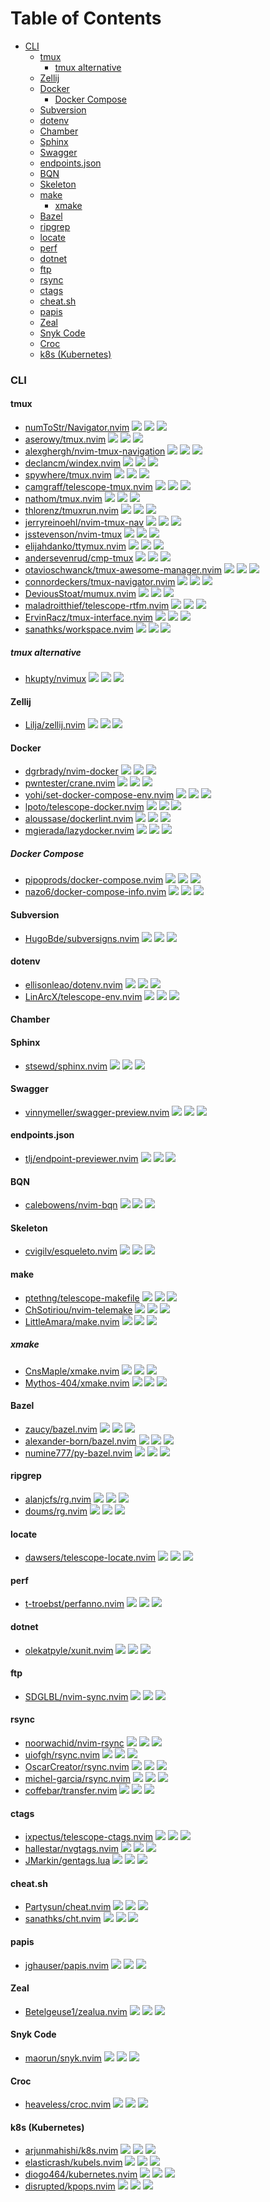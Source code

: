 # Table of Contents

<!-- toc -->

- [CLI](#cli)
  * [tmux](#tmux)
    + [tmux alternative](#tmux-alternative)
  * [Zellij](#zellij)
  * [Docker](#docker)
    + [Docker Compose](#docker-compose)
  * [Subversion](#subversion)
  * [dotenv](#dotenv)
  * [Chamber](#chamber)
  * [Sphinx](#sphinx)
  * [Swagger](#swagger)
  * [endpoints.json](#endpointsjson)
  * [BQN](#bqn)
  * [Skeleton](#skeleton)
  * [make](#make)
    + [xmake](#xmake)
  * [Bazel](#bazel)
  * [ripgrep](#ripgrep)
  * [locate](#locate)
  * [perf](#perf)
  * [dotnet](#dotnet)
  * [ftp](#ftp)
  * [rsync](#rsync)
  * [ctags](#ctags)
  * [cheat.sh](#cheatsh)
  * [papis](#papis)
  * [Zeal](#zeal)
  * [Snyk Code](#snyk-code)
  * [Croc](#croc)
  * [k8s (Kubernetes)](#k8s-kubernetes)

<!-- tocstop -->

### CLI

#### tmux

- [numToStr/Navigator.nvim](https://github.com/numToStr/Navigator.nvim) ![](https://img.shields.io/github/stars/numToStr/Navigator.nvim) ![](https://img.shields.io/github/last-commit/numToStr/Navigator.nvim) ![](https://img.shields.io/github/commit-activity/y/numToStr/Navigator.nvim)
- [aserowy/tmux.nvim](https://github.com/aserowy/tmux.nvim) ![](https://img.shields.io/github/stars/aserowy/tmux.nvim) ![](https://img.shields.io/github/last-commit/aserowy/tmux.nvim) ![](https://img.shields.io/github/commit-activity/y/aserowy/tmux.nvim)
- [alexghergh/nvim-tmux-navigation](https://github.com/alexghergh/nvim-tmux-navigation) ![](https://img.shields.io/github/stars/alexghergh/nvim-tmux-navigation) ![](https://img.shields.io/github/last-commit/alexghergh/nvim-tmux-navigation) ![](https://img.shields.io/github/commit-activity/y/alexghergh/nvim-tmux-navigation)
- [declancm/windex.nvim](https://github.com/declancm/windex.nvim) ![](https://img.shields.io/github/stars/declancm/windex.nvim) ![](https://img.shields.io/github/last-commit/declancm/windex.nvim) ![](https://img.shields.io/github/commit-activity/y/declancm/windex.nvim)
- [spywhere/tmux.nvim](https://github.com/spywhere/tmux.nvim) ![](https://img.shields.io/github/stars/spywhere/tmux.nvim) ![](https://img.shields.io/github/last-commit/spywhere/tmux.nvim) ![](https://img.shields.io/github/commit-activity/y/spywhere/tmux.nvim)
- [camgraff/telescope-tmux.nvim](https://github.com/camgraff/telescope-tmux.nvim) ![](https://img.shields.io/github/stars/camgraff/telescope-tmux.nvim) ![](https://img.shields.io/github/last-commit/camgraff/telescope-tmux.nvim) ![](https://img.shields.io/github/commit-activity/y/camgraff/telescope-tmux.nvim)
- [nathom/tmux.nvim](https://github.com/nathom/tmux.nvim) ![](https://img.shields.io/github/stars/nathom/tmux.nvim) ![](https://img.shields.io/github/last-commit/nathom/tmux.nvim) ![](https://img.shields.io/github/commit-activity/y/nathom/tmux.nvim)
- [thlorenz/tmuxrun.nvim](https://github.com/thlorenz/tmuxrun.nvim) ![](https://img.shields.io/github/stars/thlorenz/tmuxrun.nvim) ![](https://img.shields.io/github/last-commit/thlorenz/tmuxrun.nvim) ![](https://img.shields.io/github/commit-activity/y/thlorenz/tmuxrun.nvim)
- [jerryreinoehl/nvim-tmux-nav](https://github.com/jerryreinoehl/nvim-tmux-nav) ![](https://img.shields.io/github/stars/jerryreinoehl/nvim-tmux-nav) ![](https://img.shields.io/github/last-commit/jerryreinoehl/nvim-tmux-nav) ![](https://img.shields.io/github/commit-activity/y/jerryreinoehl/nvim-tmux-nav)
- [jsstevenson/nvim-tmux](https://github.com/jsstevenson/nvim-tmux) ![](https://img.shields.io/github/stars/jsstevenson/nvim-tmux) ![](https://img.shields.io/github/last-commit/jsstevenson/nvim-tmux) ![](https://img.shields.io/github/commit-activity/y/jsstevenson/nvim-tmux)
- [elijahdanko/ttymux.nvim](https://github.com/elijahdanko/ttymux.nvim) ![](https://img.shields.io/github/stars/elijahdanko/ttymux.nvim) ![](https://img.shields.io/github/last-commit/elijahdanko/ttymux.nvim) ![](https://img.shields.io/github/commit-activity/y/elijahdanko/ttymux.nvim)
- [andersevenrud/cmp-tmux](https://github.com/andersevenrud/cmp-tmux) ![](https://img.shields.io/github/stars/andersevenrud/cmp-tmux) ![](https://img.shields.io/github/last-commit/andersevenrud/cmp-tmux) ![](https://img.shields.io/github/commit-activity/y/andersevenrud/cmp-tmux)
- [otavioschwanck/tmux-awesome-manager.nvim](https://github.com/otavioschwanck/tmux-awesome-manager.nvim) ![](https://img.shields.io/github/stars/otavioschwanck/tmux-awesome-manager.nvim) ![](https://img.shields.io/github/last-commit/otavioschwanck/tmux-awesome-manager.nvim) ![](https://img.shields.io/github/commit-activity/y/otavioschwanck/tmux-awesome-manager.nvim)
- [connordeckers/tmux-navigator.nvim](https://github.com/connordeckers/tmux-navigator.nvim) ![](https://img.shields.io/github/stars/connordeckers/tmux-navigator.nvim) ![](https://img.shields.io/github/last-commit/connordeckers/tmux-navigator.nvim) ![](https://img.shields.io/github/commit-activity/y/connordeckers/tmux-navigator.nvim)
- [DeviousStoat/mumux.nvim](https://github.com/DeviousStoat/mumux.nvim) ![](https://img.shields.io/github/stars/DeviousStoat/mumux.nvim) ![](https://img.shields.io/github/last-commit/DeviousStoat/mumux.nvim) ![](https://img.shields.io/github/commit-activity/y/DeviousStoat/mumux.nvim)
- [maladroitthief/telescope-rtfm.nvim](https://github.com/maladroitthief/telescope-rtfm.nvim) ![](https://img.shields.io/github/stars/maladroitthief/telescope-rtfm.nvim) ![](https://img.shields.io/github/last-commit/maladroitthief/telescope-rtfm.nvim) ![](https://img.shields.io/github/commit-activity/y/maladroitthief/telescope-rtfm.nvim)
- [ErvinRacz/tmux-interface.nvim](https://github.com/ErvinRacz/tmux-interface.nvim) ![](https://img.shields.io/github/stars/ErvinRacz/tmux-interface.nvim) ![](https://img.shields.io/github/last-commit/ErvinRacz/tmux-interface.nvim) ![](https://img.shields.io/github/commit-activity/y/ErvinRacz/tmux-interface.nvim)
- [sanathks/workspace.nvim](https://github.com/sanathks/workspace.nvim) ![](https://img.shields.io/github/stars/sanathks/workspace.nvim) ![](https://img.shields.io/github/last-commit/sanathks/workspace.nvim) ![](https://img.shields.io/github/commit-activity/y/sanathks/workspace.nvim)

##### tmux alternative

- [hkupty/nvimux](https://github.com/hkupty/nvimux) ![](https://img.shields.io/github/stars/hkupty/nvimux) ![](https://img.shields.io/github/last-commit/hkupty/nvimux) ![](https://img.shields.io/github/commit-activity/y/hkupty/nvimux)

#### Zellij

- [Lilja/zellij.nvim](https://github.com/Lilja/zellij.nvim) ![](https://img.shields.io/github/stars/Lilja/zellij.nvim) ![](https://img.shields.io/github/last-commit/Lilja/zellij.nvim) ![](https://img.shields.io/github/commit-activity/y/Lilja/zellij.nvim)

#### Docker

- [dgrbrady/nvim-docker](https://github.com/dgrbrady/nvim-docker) ![](https://img.shields.io/github/stars/dgrbrady/nvim-docker) ![](https://img.shields.io/github/last-commit/dgrbrady/nvim-docker) ![](https://img.shields.io/github/commit-activity/y/dgrbrady/nvim-docker)
- [pwntester/crane.nvim](https://github.com/pwntester/crane.nvim) ![](https://img.shields.io/github/stars/pwntester/crane.nvim) ![](https://img.shields.io/github/last-commit/pwntester/crane.nvim) ![](https://img.shields.io/github/commit-activity/y/pwntester/crane.nvim)
- [yohi/set-docker-compose-env.nvim](https://github.com/yohi/set-docker-compose-env.nvim) ![](https://img.shields.io/github/stars/yohi/set-docker-compose-env.nvim) ![](https://img.shields.io/github/last-commit/yohi/set-docker-compose-env.nvim) ![](https://img.shields.io/github/commit-activity/y/yohi/set-docker-compose-env.nvim)
- [lpoto/telescope-docker.nvim](https://github.com/lpoto/telescope-docker.nvim) ![](https://img.shields.io/github/stars/lpoto/telescope-docker.nvim) ![](https://img.shields.io/github/last-commit/lpoto/telescope-docker.nvim) ![](https://img.shields.io/github/commit-activity/y/lpoto/telescope-docker.nvim)
- [aloussase/dockerlint.nvim](https://github.com/aloussase/dockerlint.nvim) ![](https://img.shields.io/github/stars/aloussase/dockerlint.nvim) ![](https://img.shields.io/github/last-commit/aloussase/dockerlint.nvim) ![](https://img.shields.io/github/commit-activity/y/aloussase/dockerlint.nvim)
- [mgierada/lazydocker.nvim](https://github.com/mgierada/lazydocker.nvim) ![](https://img.shields.io/github/stars/mgierada/lazydocker.nvim) ![](https://img.shields.io/github/last-commit/mgierada/lazydocker.nvim) ![](https://img.shields.io/github/commit-activity/y/mgierada/lazydocker.nvim)

##### Docker Compose

- [pipoprods/docker-compose.nvim](https://github.com/pipoprods/docker-compose.nvim) ![](https://img.shields.io/github/stars/pipoprods/docker-compose.nvim) ![](https://img.shields.io/github/last-commit/pipoprods/docker-compose.nvim) ![](https://img.shields.io/github/commit-activity/y/pipoprods/docker-compose.nvim)
- [nazo6/docker-compose-info.nvim](https://github.com/nazo6/docker-compose-info.nvim) ![](https://img.shields.io/github/stars/nazo6/docker-compose-info.nvim) ![](https://img.shields.io/github/last-commit/nazo6/docker-compose-info.nvim) ![](https://img.shields.io/github/commit-activity/y/nazo6/docker-compose-info.nvim)

#### Subversion

- [HugoBde/subversigns.nvim](https://github.com/HugoBde/subversigns.nvim) ![](https://img.shields.io/github/stars/HugoBde/subversigns.nvim) ![](https://img.shields.io/github/last-commit/HugoBde/subversigns.nvim) ![](https://img.shields.io/github/commit-activity/y/HugoBde/subversigns.nvim)

#### dotenv

- [ellisonleao/dotenv.nvim](https://github.com/ellisonleao/dotenv.nvim) ![](https://img.shields.io/github/stars/ellisonleao/dotenv.nvim) ![](https://img.shields.io/github/last-commit/ellisonleao/dotenv.nvim) ![](https://img.shields.io/github/commit-activity/y/ellisonleao/dotenv.nvim)
- [LinArcX/telescope-env.nvim](https://github.com/LinArcX/telescope-env.nvim) ![](https://img.shields.io/github/stars/LinArcX/telescope-env.nvim) ![](https://img.shields.io/github/last-commit/LinArcX/telescope-env.nvim) ![](https://img.shields.io/github/commit-activity/y/LinArcX/telescope-env.nvim)

#### Chamber

#### Sphinx

- [stsewd/sphinx.nvim](https://github.com/stsewd/sphinx.nvim) ![](https://img.shields.io/github/stars/stsewd/sphinx.nvim) ![](https://img.shields.io/github/last-commit/stsewd/sphinx.nvim) ![](https://img.shields.io/github/commit-activity/y/stsewd/sphinx.nvim)

#### Swagger

- [vinnymeller/swagger-preview.nvim](https://github.com/vinnymeller/swagger-preview.nvim) ![](https://img.shields.io/github/stars/vinnymeller/swagger-preview.nvim) ![](https://img.shields.io/github/last-commit/vinnymeller/swagger-preview.nvim) ![](https://img.shields.io/github/commit-activity/y/vinnymeller/swagger-preview.nvim)

#### endpoints.json

- [tlj/endpoint-previewer.nvim](https://github.com/tlj/endpoint-previewer.nvim) ![](https://img.shields.io/github/stars/tlj/endpoint-previewer.nvim) ![](https://img.shields.io/github/last-commit/tlj/endpoint-previewer.nvim) ![](https://img.shields.io/github/commit-activity/y/tlj/endpoint-previewer.nvim)

#### BQN

- [calebowens/nvim-bqn](https://github.com/calebowens/nvim-bqn) ![](https://img.shields.io/github/stars/calebowens/nvim-bqn) ![](https://img.shields.io/github/last-commit/calebowens/nvim-bqn) ![](https://img.shields.io/github/commit-activity/y/calebowens/nvim-bqn)

#### Skeleton

- [cvigilv/esqueleto.nvim](https://github.com/cvigilv/esqueleto.nvim) ![](https://img.shields.io/github/stars/cvigilv/esqueleto.nvim) ![](https://img.shields.io/github/last-commit/cvigilv/esqueleto.nvim) ![](https://img.shields.io/github/commit-activity/y/cvigilv/esqueleto.nvim)

#### make

- [ptethng/telescope-makefile](https://github.com/ptethng/telescope-makefile) ![](https://img.shields.io/github/stars/ptethng/telescope-makefile) ![](https://img.shields.io/github/last-commit/ptethng/telescope-makefile) ![](https://img.shields.io/github/commit-activity/y/ptethng/telescope-makefile)
- [ChSotiriou/nvim-telemake](https://github.com/ChSotiriou/nvim-telemake) ![](https://img.shields.io/github/stars/ChSotiriou/nvim-telemake) ![](https://img.shields.io/github/last-commit/ChSotiriou/nvim-telemake) ![](https://img.shields.io/github/commit-activity/y/ChSotiriou/nvim-telemake)
- [LittleAmara/make.nvim](https://github.com/LittleAmara/make.nvim) ![](https://img.shields.io/github/stars/LittleAmara/make.nvim) ![](https://img.shields.io/github/last-commit/LittleAmara/make.nvim) ![](https://img.shields.io/github/commit-activity/y/LittleAmara/make.nvim)

##### xmake

- [CnsMaple/xmake.nvim](https://github.com/CnsMaple/xmake.nvim) ![](https://img.shields.io/github/stars/CnsMaple/xmake.nvim) ![](https://img.shields.io/github/last-commit/CnsMaple/xmake.nvim) ![](https://img.shields.io/github/commit-activity/y/CnsMaple/xmake.nvim)
- [Mythos-404/xmake.nvim](https://github.com/Mythos-404/xmake.nvim) ![](https://img.shields.io/github/stars/Mythos-404/xmake.nvim) ![](https://img.shields.io/github/last-commit/Mythos-404/xmake.nvim) ![](https://img.shields.io/github/commit-activity/y/Mythos-404/xmake.nvim)

#### Bazel

- [zaucy/bazel.nvim](https://github.com/zaucy/bazel.nvim) ![](https://img.shields.io/github/stars/zaucy/bazel.nvim) ![](https://img.shields.io/github/last-commit/zaucy/bazel.nvim) ![](https://img.shields.io/github/commit-activity/y/zaucy/bazel.nvim)
- [alexander-born/bazel.nvim](https://github.com/alexander-born/bazel.nvim) ![](https://img.shields.io/github/stars/alexander-born/bazel.nvim) ![](https://img.shields.io/github/last-commit/alexander-born/bazel.nvim) ![](https://img.shields.io/github/commit-activity/y/alexander-born/bazel.nvim)
- [numine777/py-bazel.nvim](https://github.com/numine777/py-bazel.nvim) ![](https://img.shields.io/github/stars/numine777/py-bazel.nvim) ![](https://img.shields.io/github/last-commit/numine777/py-bazel.nvim) ![](https://img.shields.io/github/commit-activity/y/numine777/py-bazel.nvim)

#### ripgrep

- [alanjcfs/rg.nvim](https://github.com/alanjcfs/rg.nvim) ![](https://img.shields.io/github/stars/alanjcfs/rg.nvim) ![](https://img.shields.io/github/last-commit/alanjcfs/rg.nvim) ![](https://img.shields.io/github/commit-activity/y/alanjcfs/rg.nvim)
- [doums/rg.nvim](https://github.com/doums/rg.nvim) ![](https://img.shields.io/github/stars/doums/rg.nvim) ![](https://img.shields.io/github/last-commit/doums/rg.nvim) ![](https://img.shields.io/github/commit-activity/y/doums/rg.nvim)

#### locate

- [dawsers/telescope-locate.nvim](https://github.com/dawsers/telescope-locate.nvim) ![](https://img.shields.io/github/stars/dawsers/telescope-locate.nvim) ![](https://img.shields.io/github/last-commit/dawsers/telescope-locate.nvim) ![](https://img.shields.io/github/commit-activity/y/dawsers/telescope-locate.nvim)

#### perf

- [t-troebst/perfanno.nvim](https://github.com/t-troebst/perfanno.nvim) ![](https://img.shields.io/github/stars/t-troebst/perfanno.nvim) ![](https://img.shields.io/github/last-commit/t-troebst/perfanno.nvim) ![](https://img.shields.io/github/commit-activity/y/t-troebst/perfanno.nvim)

#### dotnet

- [olekatpyle/xunit.nvim](https://github.com/olekatpyle/xunit.nvim) ![](https://img.shields.io/github/stars/olekatpyle/xunit.nvim) ![](https://img.shields.io/github/last-commit/olekatpyle/xunit.nvim) ![](https://img.shields.io/github/commit-activity/y/olekatpyle/xunit.nvim)

#### ftp

- [SDGLBL/nvim-sync.nvim](https://github.com/SDGLBL/nvim-sync.nvim) ![](https://img.shields.io/github/stars/SDGLBL/nvim-sync.nvim) ![](https://img.shields.io/github/last-commit/SDGLBL/nvim-sync.nvim) ![](https://img.shields.io/github/commit-activity/y/SDGLBL/nvim-sync.nvim)

#### rsync

- [noorwachid/nvim-rsync](https://github.com/noorwachid/nvim-rsync) ![](https://img.shields.io/github/stars/noorwachid/nvim-rsync) ![](https://img.shields.io/github/last-commit/noorwachid/nvim-rsync) ![](https://img.shields.io/github/commit-activity/y/noorwachid/nvim-rsync)
- [uiofgh/rsync.nvim](https://github.com/uiofgh/rsync.nvim) ![](https://img.shields.io/github/stars/uiofgh/rsync.nvim) ![](https://img.shields.io/github/last-commit/uiofgh/rsync.nvim) ![](https://img.shields.io/github/commit-activity/y/uiofgh/rsync.nvim)
- [OscarCreator/rsync.nvim](https://github.com/OscarCreator/rsync.nvim) ![](https://img.shields.io/github/stars/OscarCreator/rsync.nvim) ![](https://img.shields.io/github/last-commit/OscarCreator/rsync.nvim) ![](https://img.shields.io/github/commit-activity/y/OscarCreator/rsync.nvim)
- [michel-garcia/rsync.nvim](https://github.com/michel-garcia/rsync.nvim) ![](https://img.shields.io/github/stars/michel-garcia/rsync.nvim) ![](https://img.shields.io/github/last-commit/michel-garcia/rsync.nvim) ![](https://img.shields.io/github/commit-activity/y/michel-garcia/rsync.nvim)
- [coffebar/transfer.nvim](https://github.com/coffebar/transfer.nvim) ![](https://img.shields.io/github/stars/coffebar/transfer.nvim) ![](https://img.shields.io/github/last-commit/coffebar/transfer.nvim) ![](https://img.shields.io/github/commit-activity/y/coffebar/transfer.nvim)

#### ctags

- [ixpectus/telescope-ctags.nvim](https://github.com/ixpectus/telescope-ctags.nvim) ![](https://img.shields.io/github/stars/ixpectus/telescope-ctags.nvim) ![](https://img.shields.io/github/last-commit/ixpectus/telescope-ctags.nvim) ![](https://img.shields.io/github/commit-activity/y/ixpectus/telescope-ctags.nvim)
- [hallestar/nvgtags.nvim](https://github.com/hallestar/nvgtags.nvim) ![](https://img.shields.io/github/stars/hallestar/nvgtags.nvim) ![](https://img.shields.io/github/last-commit/hallestar/nvgtags.nvim) ![](https://img.shields.io/github/commit-activity/y/hallestar/nvgtags.nvim)
- [JMarkin/gentags.lua](https://github.com/JMarkin/gentags.lua) ![](https://img.shields.io/github/stars/JMarkin/gentags.lua) ![](https://img.shields.io/github/last-commit/JMarkin/gentags.lua) ![](https://img.shields.io/github/commit-activity/y/JMarkin/gentags.lua)

#### cheat.sh

- [Partysun/cheat.nvim](https://github.com/Partysun/cheat.nvim) ![](https://img.shields.io/github/stars/Partysun/cheat.nvim) ![](https://img.shields.io/github/last-commit/Partysun/cheat.nvim) ![](https://img.shields.io/github/commit-activity/y/Partysun/cheat.nvim)
- [sanathks/cht.nvim](https://github.com/sanathks/cht.nvim) ![](https://img.shields.io/github/stars/sanathks/cht.nvim) ![](https://img.shields.io/github/last-commit/sanathks/cht.nvim) ![](https://img.shields.io/github/commit-activity/y/sanathks/cht.nvim)

#### papis

- [jghauser/papis.nvim](https://github.com/jghauser/papis.nvim) ![](https://img.shields.io/github/stars/jghauser/papis.nvim) ![](https://img.shields.io/github/last-commit/jghauser/papis.nvim) ![](https://img.shields.io/github/commit-activity/y/jghauser/papis.nvim)

#### Zeal

- [Betelgeuse1/zealua.nvim](https://github.com/Betelgeuse1/zealua.nvim) ![](https://img.shields.io/github/stars/Betelgeuse1/zealua.nvim) ![](https://img.shields.io/github/last-commit/Betelgeuse1/zealua.nvim) ![](https://img.shields.io/github/commit-activity/y/Betelgeuse1/zealua.nvim)

#### Snyk Code

- [maorun/snyk.nvim](https://github.com/maorun/snyk.nvim) ![](https://img.shields.io/github/stars/maorun/snyk.nvim) ![](https://img.shields.io/github/last-commit/maorun/snyk.nvim) ![](https://img.shields.io/github/commit-activity/y/maorun/snyk.nvim)

#### Croc

- [heaveless/croc.nvim](https://github.com/heaveless/croc.nvim) ![](https://img.shields.io/github/stars/heaveless/croc.nvim) ![](https://img.shields.io/github/last-commit/heaveless/croc.nvim) ![](https://img.shields.io/github/commit-activity/y/heaveless/croc.nvim)

#### k8s (Kubernetes)

- [arjunmahishi/k8s.nvim](https://github.com/arjunmahishi/k8s.nvim) ![](https://img.shields.io/github/stars/arjunmahishi/k8s.nvim) ![](https://img.shields.io/github/last-commit/arjunmahishi/k8s.nvim) ![](https://img.shields.io/github/commit-activity/y/arjunmahishi/k8s.nvim)
- [elasticrash/kubels.nvim](https://github.com/elasticrash/kubels.nvim) ![](https://img.shields.io/github/stars/elasticrash/kubels.nvim) ![](https://img.shields.io/github/last-commit/elasticrash/kubels.nvim) ![](https://img.shields.io/github/commit-activity/y/elasticrash/kubels.nvim)
- [diogo464/kubernetes.nvim](https://github.com/diogo464/kubernetes.nvim) ![](https://img.shields.io/github/stars/diogo464/kubernetes.nvim) ![](https://img.shields.io/github/last-commit/diogo464/kubernetes.nvim) ![](https://img.shields.io/github/commit-activity/y/diogo464/kubernetes.nvim)
- [disrupted/kpops.nvim](https://github.com/disrupted/kpops.nvim) ![](https://img.shields.io/github/stars/disrupted/kpops.nvim) ![](https://img.shields.io/github/last-commit/disrupted/kpops.nvim) ![](https://img.shields.io/github/commit-activity/y/disrupted/kpops.nvim)
